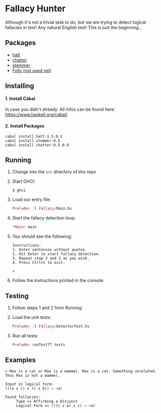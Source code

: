 # Fallacy Hunter

Although it's not a trivial task to do, but we are trying to detect logical fallacies in text! Any natural English text!
This is just the beginning...

## Packages
- [hatt](http://hackage.haskell.org/package/hatt-1.5.0.3)
- [chatter](http://hackage.haskell.org/package/chatter-0.5.0.0)
- [stemmer](https://hackage.haskell.org/package/stemmer-0.5/docs/NLP-Stemmer.html)
- [Folly (not used yet)](https://github.com/dillonhuff/Folly)

## Installing

#### 1. Install Cabal

In case you didn't already. All infos can be found here: https://www.haskell.org/cabal/

#### 2. Install Packages
```
cabal install hatt-1.5.0.3
cabal install stemmer-0.5
cabal install chatter-0.5.0.0
```

## Running

1. Change into the `src` directory of this repo

2. Start GHCI:
	```
	$ ghci
	```

3. Load our entry file:
	```haskell
	Prelude> :l Fallacy/Main.hs
	```

4. Start the fallacy detection loop:
	```haskell
	*Main> main
	```

5. You should see the following:
	```
	Instructions:
	1. Enter sentences without quotes.
	2. Hit Enter to start fallacy detection.
	3. Repeat step 2 and 3 as you wish.
	4. Press Ctrl+C to exit.
	
	> 
	```

6. Follow the instructions printed in the console.


## Testing

1. Follow steps 1 and 2 from _Running_

2. Load the unit tests:
	```haskell
	Prelude> :l Fallacy/DetectorTest.hs
	```

3. Run all tests:
	```haskell
	Prelude> runTestTT tests
	```


## Examples

```
> Max is a cat or Max is a mammel. Max is a cat. Something unrelated. Thus Max is not a mammel.

Input in logical form:
(((a ∨ c) ∧ (c ∧ b)) → ¬a)

Found fallacies:
     Type => Affirming a Disjunct
     Logical Form => (((c ∨ a) ∧ c) → ¬a)
```
